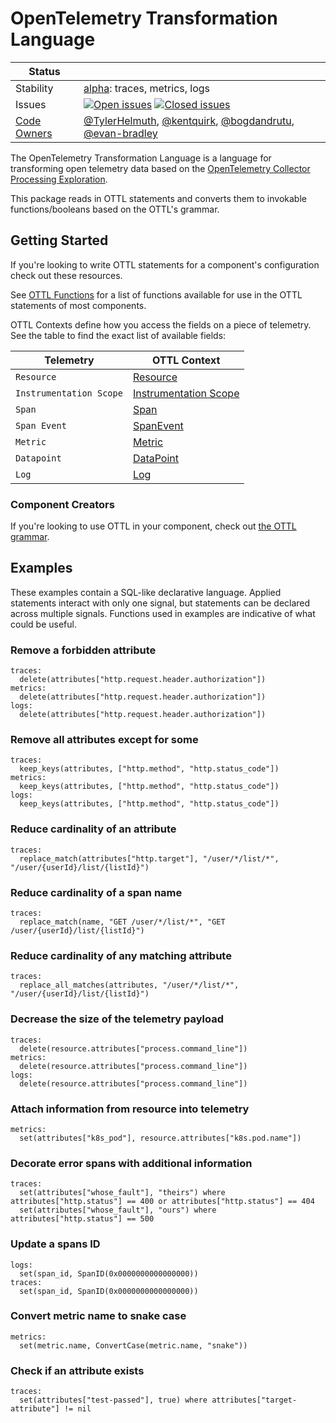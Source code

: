 # OpenTelemetry Transformation Language
<!-- status autogenerated section -->
| Status        |           |
| ------------- |-----------|
| Stability     | [alpha]: traces, metrics, logs   |
| Issues        | [![Open issues](https://img.shields.io/github/issues-search/open-telemetry/opentelemetry-collector-contrib?query=is%3Aissue%20is%3Aopen%20label%3Apkg%2Fottl%20&label=open&color=orange&logo=opentelemetry)](https://github.com/open-telemetry/opentelemetry-collector-contrib/issues?q=is%3Aopen+is%3Aissue+label%3Apkg%2Fottl) [![Closed issues](https://img.shields.io/github/issues-search/open-telemetry/opentelemetry-collector-contrib?query=is%3Aissue%20is%3Aclosed%20label%3Apkg%2Fottl%20&label=closed&color=blue&logo=opentelemetry)](https://github.com/open-telemetry/opentelemetry-collector-contrib/issues?q=is%3Aclosed+is%3Aissue+label%3Apkg%2Fottl) |
| [Code Owners](https://github.com/open-telemetry/opentelemetry-collector-contrib/blob/main/CONTRIBUTING.md#becoming-a-code-owner)    | [@TylerHelmuth](https://www.github.com/TylerHelmuth), [@kentquirk](https://www.github.com/kentquirk), [@bogdandrutu](https://www.github.com/bogdandrutu), [@evan-bradley](https://www.github.com/evan-bradley) |

[alpha]: https://github.com/open-telemetry/opentelemetry-collector#alpha
<!-- end autogenerated section -->

The OpenTelemetry Transformation Language is a language for transforming open telemetry data based on the [OpenTelemetry Collector Processing Exploration](https://github.com/open-telemetry/opentelemetry-collector/blob/main/docs/processing.md).

This package reads in OTTL statements and converts them to invokable functions/booleans based on the OTTL's grammar.

## Getting Started

If you're looking to write OTTL statements for a component's configuration check out these resources.

See [OTTL Functions](https://github.com/open-telemetry/opentelemetry-collector-contrib/tree/main/pkg/ottl/ottlfuncs#ottl-functions) for a list of functions available for use in the OTTL statements of most components.

OTTL Contexts define how you access the fields on a piece of telemetry. See the table to find the exact list of available fields:

| Telemetry               | OTTL Context                                                                                                                               |
|-------------------------|--------------------------------------------------------------------------------------------------------------------------------------------|
| `Resource`              | [Resource](https://github.com/open-telemetry/opentelemetry-collector-contrib/blob/main/pkg/ottl/contexts/ottlresource/README.md)           |
| `Instrumentation Scope` | [Instrumentation Scope](https://github.com/open-telemetry/opentelemetry-collector-contrib/blob/main/pkg/ottl/contexts/ottlscope/README.md) |
| `Span`                  | [Span](https://github.com/open-telemetry/opentelemetry-collector-contrib/blob/main/pkg/ottl/contexts/ottlspan/README.md)                   |
| `Span Event`            | [SpanEvent](https://github.com/open-telemetry/opentelemetry-collector-contrib/blob/main/pkg/ottl/contexts/ottlspanevent/README.md)         |
| `Metric`                | [Metric](https://github.com/open-telemetry/opentelemetry-collector-contrib/blob/main/pkg/ottl/contexts/ottlmetric/README.md)               |
| `Datapoint`             | [DataPoint](https://github.com/open-telemetry/opentelemetry-collector-contrib/blob/main/pkg/ottl/contexts/ottldatapoint/README.md)         |
| `Log`                   | [Log](https://github.com/open-telemetry/opentelemetry-collector-contrib/blob/main/pkg/ottl/contexts/ottllog/README.md)                     |

### Component Creators

If you're looking to use OTTL in your component, check out [the OTTL grammar](./LANGUAGE.md).

## Examples

These examples contain a SQL-like declarative language.  Applied statements interact with only one signal, but statements can be declared across multiple signals.  Functions used in examples are indicative of what could be useful.

### Remove a forbidden attribute

```
traces:
  delete(attributes["http.request.header.authorization"])
metrics:
  delete(attributes["http.request.header.authorization"])
logs:
  delete(attributes["http.request.header.authorization"])
```

### Remove all attributes except for some

```
traces:
  keep_keys(attributes, ["http.method", "http.status_code"])
metrics:
  keep_keys(attributes, ["http.method", "http.status_code"])
logs:
  keep_keys(attributes, ["http.method", "http.status_code"])
```

### Reduce cardinality of an attribute

```
traces:
  replace_match(attributes["http.target"], "/user/*/list/*", "/user/{userId}/list/{listId}")
```

### Reduce cardinality of a span name

```
traces:
  replace_match(name, "GET /user/*/list/*", "GET /user/{userId}/list/{listId}")
```

### Reduce cardinality of any matching attribute

```
traces:
  replace_all_matches(attributes, "/user/*/list/*", "/user/{userId}/list/{listId}")
```

### Decrease the size of the telemetry payload

```
traces:
  delete(resource.attributes["process.command_line"])
metrics:
  delete(resource.attributes["process.command_line"])
logs:
  delete(resource.attributes["process.command_line"])
```

### Attach information from resource into telemetry

```
metrics:
  set(attributes["k8s_pod"], resource.attributes["k8s.pod.name"])
```

### Decorate error spans with additional information

```
traces:
  set(attributes["whose_fault"], "theirs") where attributes["http.status"] == 400 or attributes["http.status"] == 404
  set(attributes["whose_fault"], "ours") where attributes["http.status"] == 500
```

### Update a spans ID

```
logs:
  set(span_id, SpanID(0x0000000000000000))
traces:
  set(span_id, SpanID(0x0000000000000000))
```

### Convert metric name to snake case

```
metrics:
  set(metric.name, ConvertCase(metric.name, "snake"))
```

### Check if an attribute exists

```
traces:
  set(attributes["test-passed"], true) where attributes["target-attribute"] != nil
```
